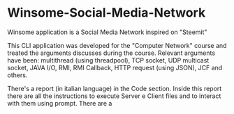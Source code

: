# Winsome-Social-Media-Network
Winsome application is a Social Media Network inspired on "Steemit"

This CLI application was developed for the "Computer Network" course and treated the arguments discusses during the course.
Relevant arguments have been: multithread (using threadpool), TCP socket, UDP multicast socket, JAVA I/O, RMI, RMI Callback, 
                              HTTP request (using JSON), JCF and others.
                              
There's a report (in italian language) in the Code section.
Inside this report there are all the instructions to execute Server e Client files and to interact with them using prompt.
There are a 
                             
                            
